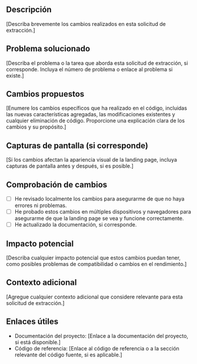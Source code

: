 ## Descripción

[Describa brevemente los cambios realizados en esta solicitud de extracción.]

## Problema solucionado

[Describa el problema o la tarea que aborda esta solicitud de extracción, si corresponde. Incluya el número de problema o enlace al problema si existe.]

## Cambios propuestos

[Enumere los cambios específicos que ha realizado en el código, incluidas las nuevas características agregadas, las modificaciones existentes y cualquier eliminación de código. Proporcione una explicación clara de los cambios y su propósito.]

## Capturas de pantalla (si corresponde)

[Si los cambios afectan la apariencia visual de la landing page, incluya capturas de pantalla antes y después, si es posible.]

## Comprobación de cambios

- [ ] He revisado localmente los cambios para asegurarme de que no haya errores ni problemas.
- [ ] He probado estos cambios en múltiples dispositivos y navegadores para asegurarme de que la landing page se vea y funcione correctamente.
- [ ] He actualizado la documentación, si corresponde.

## Impacto potencial

[Describa cualquier impacto potencial que estos cambios puedan tener, como posibles problemas de compatibilidad o cambios en el rendimiento.]

## Contexto adicional

[Agregue cualquier contexto adicional que considere relevante para esta solicitud de extracción.]

## Enlaces útiles

- Documentación del proyecto: [Enlace a la documentación del proyecto, si está disponible.]
- Código de referencia: [Enlace al código de referencia o a la sección relevante del código fuente, si es aplicable.]
